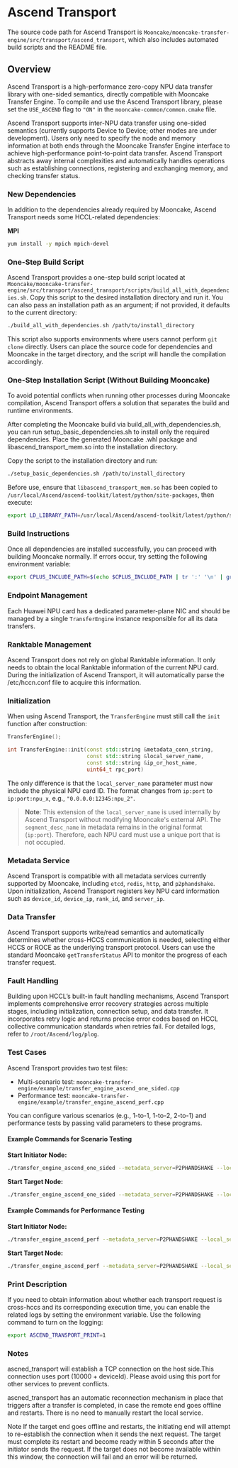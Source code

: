# Ascend Transport

The source code path for Ascend Transport is `Mooncake/mooncake-transfer-engine/src/transport/ascend_transport`, which also includes automated build scripts and the README file.

## Overview

Ascend Transport is a high-performance zero-copy NPU data transfer library with one-sided semantics, directly compatible with Mooncake Transfer Engine. To compile and use the Ascend Transport library, please set the `USE_ASCEND` flag to `"ON"` in the `mooncake-common/common.cmake` file.

Ascend Transport supports inter-NPU data transfer using one-sided semantics (currently supports Device to Device; other modes are under development). Users only need to specify the node and memory information at both ends through the Mooncake Transfer Engine interface to achieve high-performance point-to-point data transfer. Ascend Transport abstracts away internal complexities and automatically handles operations such as establishing connections, registering and exchanging memory, and checking transfer status.

### New Dependencies

In addition to the dependencies already required by Mooncake, Ascend Transport needs some HCCL-related dependencies:

**MPI**
```bash
yum install -y mpich mpich-devel
```
### One-Step Build Script

Ascend Transport provides a one-step build script located at `Mooncake/mooncake-transfer-engine/src/transport/ascend_transport/scripts/build_all_with_dependencies.sh`. Copy this script to the desired installation directory and run it. You can also pass an installation path as an argument; if not provided, it defaults to the current directory:

```bash
./build_all_with_dependencies.sh /path/to/install_directory
```

This script also supports environments where users cannot perform `git clone` directly. Users can place the source code for dependencies and Mooncake in the target directory, and the script will handle the compilation accordingly.

### One-Step Installation Script (Without Building Mooncake)

To avoid potential conflicts when running other processes during Mooncake compilation, Ascend Transport offers a solution that separates the build and runtime environments.

After completing the Mooncake build via build_all_with_dependencies.sh, you can run setup_basic_dependencies.sh to install only the required dependencies. Place the generated Mooncake .whl package and libascend_transport_mem.so into the installation directory.

Copy the script to the installation directory and run:
```bash
./setup_basic_dependencies.sh /path/to/install_directory
```

Before use, ensure that `libascend_transport_mem.so` has been copied to `/usr/local/Ascend/ascend-toolkit/latest/python/site-packages`, then execute:
```bash
export LD_LIBRARY_PATH=/usr/local/Ascend/ascend-toolkit/latest/python/site-packages:$LD_LIBRARY_PATH
```

### Build Instructions

Once all dependencies are installed successfully, you can proceed with building Mooncake normally. If errors occur, try setting the following environment variable:
```bash
export CPLUS_INCLUDE_PATH=$(echo $CPLUS_INCLUDE_PATH | tr ':' '\n' | grep -v "/usr/local/Ascend" | paste -sd: -)
```

### Endpoint Management

Each Huawei NPU card has a dedicated parameter-plane NIC and should be managed by a single `TransferEngine` instance responsible for all its data transfers.

### Ranktable Management
Ascend Transport does not rely on global Ranktable information. It only needs to obtain the local Ranktable information of the current NPU card. During the initialization of Ascend Transport, it will automatically parse the /etc/hccn.conf file to acquire this information.

### Initialization

When using Ascend Transport, the `TransferEngine` must still call the `init` function after construction:

```cpp
TransferEngine();

int TransferEngine::init(const std::string &metadata_conn_string,
                         const std::string &local_server_name,
                         const std::string &ip_or_host_name,
                         uint64_t rpc_port)
```

The only difference is that the `local_server_name` parameter must now include the physical NPU card ID. The format changes from `ip:port` to `ip:port:npu_x`, e.g., `"0.0.0.0:12345:npu_2"`.

> **Note**: This extension of the `local_server_name` is used internally by Ascend Transport without modifying Mooncake's external API. The `segment_desc_name` in metadata remains in the original format (`ip:port`). Therefore, each NPU card must use a unique port that is not occupied.

### Metadata Service

Ascend Transport is compatible with all metadata services currently supported by Mooncake, including `etcd`, `redis`, `http`, and `p2phandshake`. Upon initialization, Ascend Transport registers key NPU card information such as `device_id`, `device_ip`, `rank_id`, and `server_ip`.

### Data Transfer

Ascend Transport supports write/read semantics and automatically determines whether cross-HCCS communication is needed, selecting either HCCS or ROCE as the underlying transport protocol. Users can use the standard Mooncake `getTransferStatus` API to monitor the progress of each transfer request.

### Fault Handling

Building upon HCCL’s built-in fault handling mechanisms, Ascend Transport implements comprehensive error recovery strategies across multiple stages, including initialization, connection setup, and data transfer. It incorporates retry logic and returns precise error codes based on HCCL collective communication standards when retries fail. For detailed logs, refer to `/root/Ascend/log/plog`.

### Test Cases

Ascend Transport provides two test files:
- Multi-scenario test: `mooncake-transfer-engine/example/transfer_engine_ascend_one_sided.cpp`
- Performance test: `mooncake-transfer-engine/example/transfer_engine_ascend_perf.cpp`

You can configure various scenarios (e.g., 1-to-1, 1-to-2, 2-to-1) and performance tests by passing valid parameters to these programs.

#### Example Commands for Scenario Testing

**Start Initiator Node:**
```bash
./transfer_engine_ascend_one_sided --metadata_server=P2PHANDSHAKE --local_server_name=10.0.0.0:12345 --protocol=hccl --operation=write --segment_id=10.0.0.0:12346 --device_id=0 --mode=initiator --block_size=8388608
```

**Start Target Node:**
```bash
./transfer_engine_ascend_one_sided --metadata_server=P2PHANDSHAKE --local_server_name=10.0.0.0:12346 --protocol=hccl --operation=write --device_id=1 --mode=target --block_size=8388608
```

#### Example Commands for Performance Testing

**Start Initiator Node:**
```bash
./transfer_engine_ascend_perf --metadata_server=P2PHANDSHAKE --local_server_name=10.0.0.0:12345 --protocol=hccl --operation=write --segment_id=10.0.0.0:12346 --device_id=0 --mode=initiator --block_size=8388608
```

**Start Target Node:**
```bash
./transfer_engine_ascend_perf --metadata_server=P2PHANDSHAKE --local_server_name=10.0.0.0:12346 --protocol=hccl --operation=write --device_id=1 --mode=target
```

### Print Description
If you need to obtain information about whether each transport request is cross-hccs and its corresponding execution time, you can enable the related logs by setting the environment variable. Use the following command to turn on the logging:

```bash
export ASCEND_TRANSPORT_PRINT=1
```

### Notes
ascned_transport will establish a TCP connection on the host side.This connection uses port (10000 + deviceId). Please avoid using this port for other services to prevent conflicts.

ascned_transport has an automatic reconnection mechanism in place that triggers after a transfer is completed, in case the remote end goes offline and restarts. There is no need to manually restart the local service.

Note If the target end goes offline and restarts, the initiating end will attempt to re-establish the connection when it sends the next request. The target must complete its restart and become ready within 5 seconds after the initiator sends the request. If the target does not become available within this window, the connection will fail and an error will be returned.
